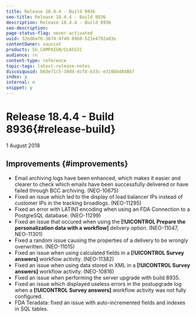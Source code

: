 ```yaml
---
title: Release 18.4.4 - Build 8936
seo-title: Release 18.4.4 - Build 8936
description: Release 18.4.4 - Build 8936
seo-description: 
page-status-flag: never-activated
uuid: 52ed6af6-3674-4f40-89b8-521e4792a03e
contentOwner: sauviat
products: SG_CAMPAIGN/CLASSIC
audience: rn
content-type: reference
topic-tags: latest-release-notes
discoiquuid: b6de71c5-39dd-4cf8-b33c-e319bb40d8b7
index: y
internal: n
snippet: y
---
```


# Release 18.4.4 - Build 8936{#release-build}

1 August 2018

## Improvements {#improvements}

* Email archiving logs have been enhanced, which makes it easier and clearer to check which emails have been successfully delivered or have failed through BCC archiving. (NEO-10675)
* Fixed an issue which led to the display of load balancer IPs instead of customer IPs in the tracking broadlogs. (NEO-11295)
* Fixed an error with LATIN1 encoding when using an FDA Connection to a PostgreSQL database. (NEO-11299)
* Fixed an issue that occured when using the **[!UICONTROL Prepare the personalization data with a workflow]** delivery option. (NEO-11047, NEO-11301)
* Fixed a random issue causing the properties of a delivery to be wrongly overwritten. (NEO-11015)
* Fixed an issue when using calculated fields in a **[!UICONTROL Survey answers]** workflow activity. (NEO-11382)
* Fixed an issue when using data stored in XML in a **[!UICONTROL Survey answers]** workflow activity. (NEO-10816)
* Fixed an issue when performing the server upgrade with build 8935.
* Fixed an issue which displayed useless errors in the postupgrade log when a **[!UICONTROL Survey answers]** workflow activity was not fully configured.
* FDA Teradata: fixed an issue with auto-incremented fields and indexes in SQL tables.

